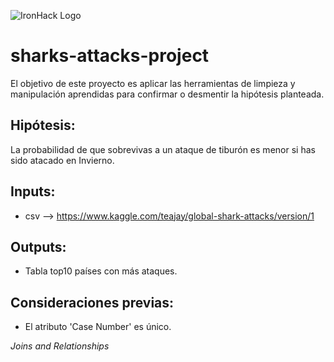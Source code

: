 
![IronHack Logo](https://s3-eu-west-1.amazonaws.com/ih-materials/uploads/upload_d5c5793015fec3be28a63c4fa3dd4d55.png)

# sharks-attacks-project 

El objetivo de este proyecto es aplicar las herramientas de limpieza y manipulación aprendidas para confirmar o desmentir la hipótesis planteada.

## Hipótesis:

La probabilidad de que sobrevivas a un ataque de tiburón es menor si has sido atacado en Invierno.

## Inputs:

- csv --> https://www.kaggle.com/teajay/global-shark-attacks/version/1

## Outputs:
- Tabla top10 países con más ataques.

## Consideraciones previas:
- El atributo 'Case Number' es único.






 *Joins and Relationships* 
